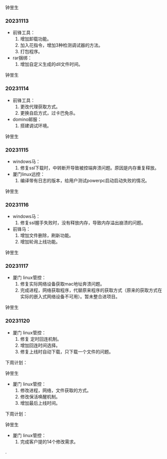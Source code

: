 钟昱生

### 20231113

* 前锋工具：
  1. 增加卸载功能。
  2. 加入花指令，增加3种检测调试器的方法。
  3. 打包程序。
* rar捆绑：
  1. 增加自定义生成的dll文件时间。

钟昱生

### 20231114

* 前锋工具：
  1. 更改代理获取方式。
  2. 更换自启方式，过卡巴免杀。
* domino邮服：
  1. 搭建调试环境。

钟昱生

### 20231115

* windows马：
	1. 修复ssl下载时，中转断开导致被控端奔溃问题。原因是内存重复释放。
* 厦门linux远控：
	1. 编译带有日志的版本，给用户测试powerpc启动启动失败的情况。

钟昱生

### 20231116

* windows马：
  1. 修复ssl握手失败时，没有释放内存，导致内存溢出崩溃的问题。
* 前锋马：
  1. 增加文件删除，刷新功能。
  2. 增加轮询上线功能。

钟昱生

### 20231117

* 厦门 linux管控：
  1. 修复实际网络设备获取mac地址奔溃问题。
  2. 完成进程，网络获取程序，代替原来程序的获取方式（原来的获取方式在实际的嵌入式网络设备不可用）。暂未整合进项目。

钟昱生

### 20231120

* 厦门 linux管控：
  1. 修复 定时回连机制。
  2. 增加回连时间选择。
  3. 修复上线时自动下载，只下载一个文件的问题。



下周计划：

钟昱生

* 厦门 linux管控：
  1. 修改进程，网络，文件获取的方式。
  2. 修改保活唤醒机制。
  3. 增加最后上线时间。



下周计划：

钟昱生

* 厦门 linux管控：
  1. 完成客户提的14个修改需求。

.



